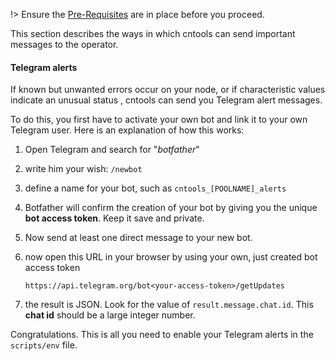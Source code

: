 !> Ensure the [Pre-Requisites](basics.md#pre-requisites) are in place before you proceed.

This section describes the ways in which cntools can send important messages to the operator.

#### Telegram alerts

If known but unwanted errors occur on your node, or if characteristic values indicate an unusual status , cntools can send you Telegram alert messages. 

To do this, you first have to activate your own bot and link it to your own Telegram user. Here is an explanation of how this works:

1. Open Telegram and search for "*botfather*"

2. write him your wish: `/newbot`

3. define a name for your bot, such as `cntools_[POOLNAME]_alerts`

4. Botfather will confirm the creation of your bot by giving you the unique **bot access token**. Keep it save and private.

5. Now send at least one direct message to your new bot.

6. now open this URL in your browser by using your own, just created bot access token

   ```
   https://api.telegram.org/bot<your-access-token>/getUpdates
   ```

7. the result is JSON. Look for the value of `result.message.chat.id`. 
   This **chat id** should be a large integer number.

Congratulations. This is all you need to enable your Telegram alerts in the `scripts/env` file.